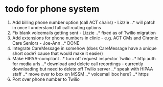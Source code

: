 # todo for phone system

1. Add billing phone number option (call ACT chairs) - Lizzie
..* will patch in once I understand full call routing options
2. Fix blank voicemails getting sent - Lizzie 
..* fixed as of Twilio migration
3. Add extensions for phone numbers in clinic  - e.g. ACT CMs and Chronic Care Seniors - Joe-Ann
..* DONE
4. Integrate CareMessage in somehow (does CareMessage have a unique short code? cause that would make it easier)
5. Make HIPAA-compliant
..* turn off request inspector Twilio
..* http auth for media urls
..* download and delete call recordings - currently downloading but need to delete off Twilio server
..* speak with HIPAA staff
..* move over to box on MSSM
..* voicemail box here?
..* https
6. Port over phone number to Twilio
